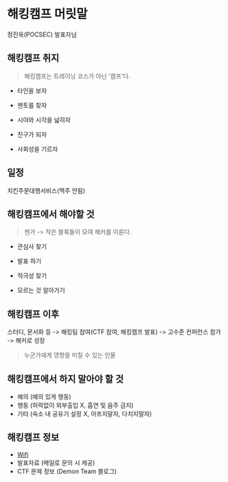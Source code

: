 # 해킹캠프 머릿말
정진욱(POCSEC) 발표자님

## 해킹캠프 취지

> 해킹캠프는 트레이닝 코스가 아닌 '캠프'다.

- 타인을 보자

- 멘토를 찾자

- 시야와 시각을 넓히자

- 친구가 되자

- 사회성을 기르자

## 일정
치킨주문대행서비스(맥주 안됨)

## 해킹캠프에서 해야할 것

> 젠가 -> 작은 블록들이 모여 해커를 이룬다.

- 관심사 찾기

- 발표 하기

- 적극성 찾기

- 모르는 것 알아가기

## 해킹캠프 이후
스터디, 문서화 등 -> 해킹팀 참여(CTF 참여, 해킹캠프 발표) -> 고수준 컨퍼런스 참가 -> 해커로 성장<br>

> 누군가에게 영향을 미칠 수 있는 인물

## 해킹캠프에서 하지 말아야 할 것
- 예의 (예의 있게 행동)
- 행동 (허락없이 외부출입 X, 흡연 및 음주 금지)
- 기타 (숙소 내 공유기 설정 X, 아프지말자, 다치지말자)

## 해킹캠프 정보
- <a href="wifi.md">Wifi</a>
- 발표자료 (메일로 문의 시 제공)
- CTF 문제 정보 (Demon Team 블로그)
